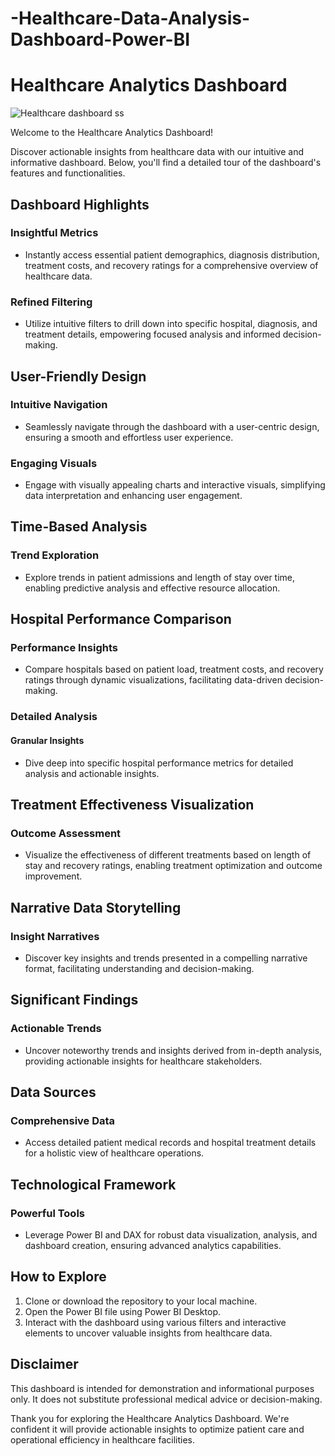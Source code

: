 # -Healthcare-Data-Analysis-Dashboard-Power-BI
# Healthcare Analytics Dashboard
![Healthcare dashboard ss](https://github.com/CodeNinjaSatyam/-Healthcare-Data-Analysis-Power-BI-Dashboard/assets/148047911/dc07694e-eb62-4b7b-8e03-784f61c2825b)


Welcome to the Healthcare Analytics Dashboard!

Discover actionable insights from healthcare data with our intuitive and informative dashboard. Below, you'll find a detailed tour of the dashboard's features and functionalities.

## Dashboard Highlights

### Insightful Metrics
- Instantly access essential patient demographics, diagnosis distribution, treatment costs, and recovery ratings for a comprehensive overview of healthcare data.

### Refined Filtering
- Utilize intuitive filters to drill down into specific hospital, diagnosis, and treatment details, empowering focused analysis and informed decision-making.

## User-Friendly Design

### Intuitive Navigation
- Seamlessly navigate through the dashboard with a user-centric design, ensuring a smooth and effortless user experience.

### Engaging Visuals
- Engage with visually appealing charts and interactive visuals, simplifying data interpretation and enhancing user engagement.

## Time-Based Analysis

### Trend Exploration
- Explore trends in patient admissions and length of stay over time, enabling predictive analysis and effective resource allocation.

## Hospital Performance Comparison

### Performance Insights
- Compare hospitals based on patient load, treatment costs, and recovery ratings through dynamic visualizations, facilitating data-driven decision-making.

### Detailed Analysis

#### Granular Insights
- Dive deep into specific hospital performance metrics for detailed analysis and actionable insights.

## Treatment Effectiveness Visualization

### Outcome Assessment
- Visualize the effectiveness of different treatments based on length of stay and recovery ratings, enabling treatment optimization and outcome improvement.

## Narrative Data Storytelling

### Insight Narratives
- Discover key insights and trends presented in a compelling narrative format, facilitating understanding and decision-making.

## Significant Findings

### Actionable Trends
- Uncover noteworthy trends and insights derived from in-depth analysis, providing actionable insights for healthcare stakeholders.

## Data Sources

### Comprehensive Data
- Access detailed patient medical records and hospital treatment details for a holistic view of healthcare operations.

## Technological Framework

### Powerful Tools
- Leverage Power BI and DAX for robust data visualization, analysis, and dashboard creation, ensuring advanced analytics capabilities.

## How to Explore

1. Clone or download the repository to your local machine.
2. Open the Power BI file using Power BI Desktop.
3. Interact with the dashboard using various filters and interactive elements to uncover valuable insights from healthcare data.

## Disclaimer

This dashboard is intended for demonstration and informational purposes only. It does not substitute professional medical advice or decision-making.

Thank you for exploring the Healthcare Analytics Dashboard. We're confident it will provide actionable insights to optimize patient care and operational efficiency in healthcare facilities.
